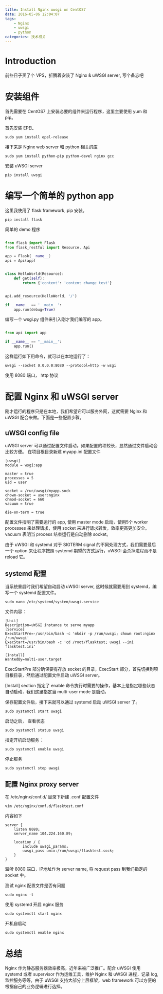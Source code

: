 ```yaml
---
title: Install Nginx uwsgi on CentOS7
date: 2016-05-06 12:04:07
tags:
	- Nginx
	- uwsgi
	- python
categories: 技术相关
---
```


# Introduction

前些日子买了个 VPS，折腾着安装了 Nginx & uWSGI server, 写个备忘吧

# 安装组件

首先需要在 CentOS7 上安装必要的组件来运行程序，这里主要使用 yum 和 pip。

首先安装 EPEL

	sudo yum install epel-release

接下来是 Nginx web server 和 python 相关的库

	sudo yum install python-pip python-devel nginx gcc

安装 uWSGI server

	pip install uwsgi

<!--more-->

# 编写一个简单的 python app

这里我使用了 flask framework, pip 安装。

	pip install flask

简单的 demo 程序

```py

from flask import Flask
from flask_restful import Resource, Api

app = Flask(__name__)
api = Api(app)


class HelloWorld(Resource):
    def get(self):
        return {'content': 'content change test'}


api.add_resource(HelloWorld, '/')

if __name__ == '__main__':
    app.run(debug=True)

```
编写一个 wsgi.py 组件来引入刚才我们编写的 app。

```py

from api import app

if __name__ == "__main__":
    app.run()

```

这样运行如下用命令，就可以在本地运行了：

	uwsgi --socket 0.0.0.0:8080 --protocol=http -w wsgi

使用 8080 端口， http 协议

# 配置 Nginx 和 uWSGI server

刚才运行的程序只是在本地，我们希望它可以服务外网，这就需要 Nginx 和 uWSGI 配合来做。下面是一些配置步骤。

## uWSGI config file

uWSGI server 可以通过配置文件启动，如果配置的项较长，显然通过文件启动会比较方便。
在项目根目录新建 myapp.ini 配置文件

	[uwsgi]
	module = wsgi:app

	master = true
	processes = 5
	uid = user

	socket = /run/uwsgi/myapp.sock
	chown-socket = user:nginx
	chmod-socket = 660
	vacuum = true

	die-on-term = true

配置文件指明了需要运行的 app, 使用 master mode 启动，使用5个 worker processes 来处理请求，使用 socket 来进行请求转发，效率更高更加安全。
vacuum 表明当 process 结束运行是自动删除 socket。

由于 uWSGI 和 systemd 对于 SIGTERM signal 的不同处理方式，我们需要最后一个 option 来让程序按照 systemd 期望的方式运行，uWSGI 会杀掉进程而不是 reload 它。

## systemd 配置

当系统重启时我们希望自动启动 uWSGI server, 这时候就需要用到 systemd，编写一个 systemd 配置文件。

	sudo nano /etc/systemd/system/uwsgi.service

文件内容：

	[Unit]
	Description=uWSGI instance to serve myapp
	[Service]
	ExecStartPre=-/usr/bin/bash -c 'mkdir -p /run/uwsgi; chown root:nginx /run/uwsgi'
	ExecStart=/usr/bin/bash -c 'cd /root/flasktest; uwsgi --ini flasktest.ini'

	[Install]
	WantedBy=multi-user.target

ExecStartPre 部分确保要有存放 socket 的目录，ExecStart 部分，首先切换到项目根目录，然后通过配置文件启动 uWSGI server。

[Install] section 指定了 enable 命令执行时需要的操作，基本上是指定哪些状态自动启动，我们这里指定当 multi-user mode 是启动。

保存配置文件后，接下来就可以通过 systemd 启动 uWSGI server 了。

	sudo systemctl start uwsgi

启动之后， 查看状态

	sudo systemctl status uwsgi

指定开机启动服务：

	sudo systemctl enable uwsgi

停止服务

	sudo systemctl stop uwsgi


## 配置 Nginx proxy server

在 /etc/nginx/conf.d/ 目录下新建 .conf 配置文件

	vim /etc/nginx/conf.d/flasktest.conf

内容如下

	server {
	    listen 8080;
	    server_name 104.224.160.89;

	    location / {
	        include uwsgi_params;
	        uwsgi_pass unix:/run/uwsgi/flasktest.sock;
	    }
	}

监听 8080 端口，IP地址作为 server name, 将 request pass 到我们指定的 socket 中。

测试 nginx 配置文件是否有问题

	sudo nginx -t

使用 systemd 开启 nginx 服务

	sudo systemctl start nginx

开机自启动

	sudo systemctl enable nginx

# 总结

Nginx 作为静态服务器效率极高，近年来被广泛推广。配合 uWSGI 使用 systemd 或者 supervisor 作为运维工具，维护 Nginx 和 uWSGI 进程，记录 log, 监控服务等等，由于 uWSGI 支持大部分上层框架，web framework 可以方便的根据自己的业务逻辑进行选择。

